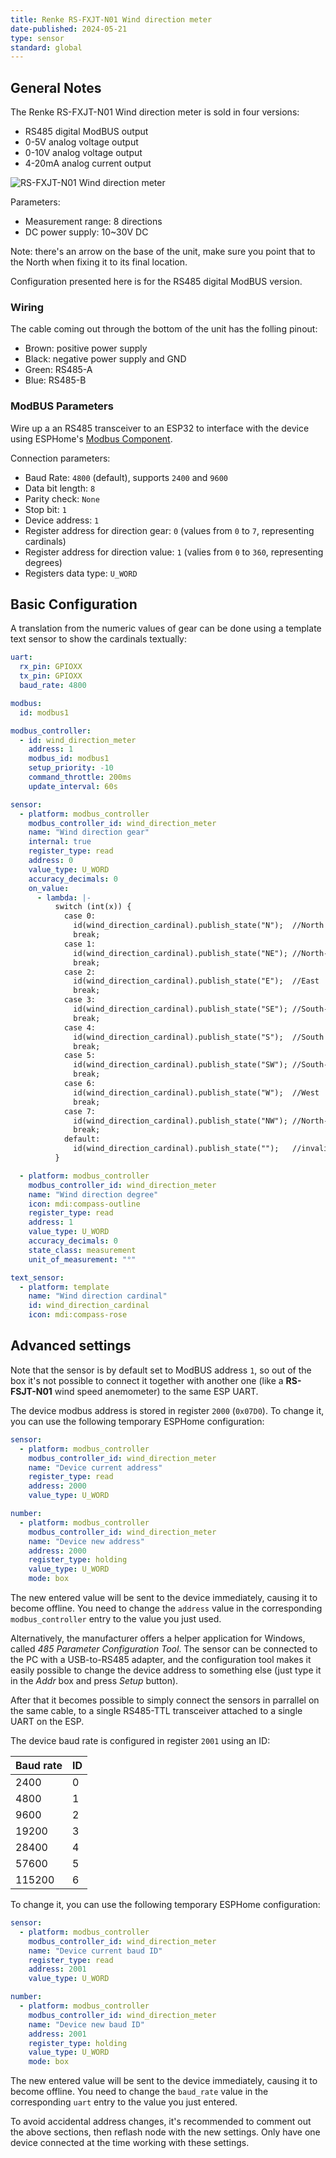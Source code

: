 ```yaml
---
title: Renke RS-FXJT-N01 Wind direction meter
date-published: 2024-05-21
type: sensor
standard: global
---
```


## General Notes

The Renke RS-FXJT-N01 Wind direction meter is sold in four versions:

- RS485 digital ModBUS output
- 0-5V analog voltage output
- 0-10V analog voltage output
- 4-20mA analog current output

![RS-FXJT-N01 Wind direction meter](./directionmeter.png "RS-FXJT-N01 Wind direction")

Parameters:

- Measurement range: 8 directions
- DC power supply: 10~30V DC

Note: there's an arrow on the base of the unit, make sure you point that to the North when fixing it to its final
location.

Configuration presented here is for the RS485 digital ModBUS version.

### Wiring

The cable coming out through the bottom of the unit has the folling pinout:

- Brown: positive power supply
- Black: negative power supply and GND
- Green: RS485-A
- Blue: RS485-B

### ModBUS Parameters

Wire up a an RS485 transceiver to an ESP32 to interface with the device using ESPHome's
[Modbus Component](https://esphome.io/components/modbus.html).

Connection parameters:

- Baud Rate: `4800` (default), supports `2400` and `9600`
- Data bit length: `8`
- Parity check: `None`
- Stop bit: `1`
- Device address: `1`
- Register address for direction gear: `0` (values from `0` to `7`, representing cardinals)
- Register address for direction value: `1` (valies from `0` to `360`, representing degrees)
- Registers data type: `U_WORD`

## Basic Configuration

A translation from the numeric values of gear can be done using a template text sensor to show the cardinals textually:

```yaml
uart:
  rx_pin: GPIOXX
  tx_pin: GPIOXX
  baud_rate: 4800

modbus:
  id: modbus1

modbus_controller:
  - id: wind_direction_meter
    address: 1
    modbus_id: modbus1
    setup_priority: -10
    command_throttle: 200ms
    update_interval: 60s

sensor:
  - platform: modbus_controller
    modbus_controller_id: wind_direction_meter
    name: "Wind direction gear"
    internal: true
    register_type: read
    address: 0
    value_type: U_WORD
    accuracy_decimals: 0
    on_value:
      - lambda: |-
          switch (int(x)) {
            case 0:
              id(wind_direction_cardinal).publish_state("N");  //North
              break;
            case 1:
              id(wind_direction_cardinal).publish_state("NE"); //North-East
              break;
            case 2:
              id(wind_direction_cardinal).publish_state("E");  //East
              break;
            case 3:
              id(wind_direction_cardinal).publish_state("SE"); //South-East
              break;
            case 4:
              id(wind_direction_cardinal).publish_state("S");  //South
              break;
            case 5:
              id(wind_direction_cardinal).publish_state("SW"); //South-West
              break;
            case 6:
              id(wind_direction_cardinal).publish_state("W");  //West
              break;
            case 7:
              id(wind_direction_cardinal).publish_state("NW"); //North-West
              break;
            default:
              id(wind_direction_cardinal).publish_state("");   //invalid
          }

  - platform: modbus_controller
    modbus_controller_id: wind_direction_meter
    name: "Wind direction degree"
    icon: mdi:compass-outline
    register_type: read
    address: 1
    value_type: U_WORD
    accuracy_decimals: 0
    state_class: measurement
    unit_of_measurement: "°"

text_sensor:
  - platform: template
    name: "Wind direction cardinal"
    id: wind_direction_cardinal
    icon: mdi:compass-rose
```

## Advanced settings

Note that the sensor is by default set to ModBUS address `1`, so out of the box it's not possible to connect it together
with another one (like a **RS-FSJT-N01** wind speed anemometer) to the same ESP UART.

The device modbus address is stored in register `2000` (`0x07D0`). To change it, you can use the following temporary
ESPHome configuration:

```yaml
sensor:
  - platform: modbus_controller
    modbus_controller_id: wind_direction_meter
    name: "Device current address"
    register_type: read
    address: 2000
    value_type: U_WORD

number:
  - platform: modbus_controller
    modbus_controller_id: wind_direction_meter
    name: "Device new address"
    address: 2000
    register_type: holding
    value_type: U_WORD
    mode: box
```

The new entered value will be sent to the device immediately, causing it to become offline. You need to change the
`address` value in the corresponding `modbus_controller` entry to the value you just used.

Alternatively, the manufacturer offers a helper application for Windows, called _485 Parameter Configuration Tool_. The
sensor can be connected to the PC with a USB-to-RS485 adapter, and the configuration tool makes it easily possible to
change the device address to something else (just type it in the _Addr_ box and press _Setup_ button).

After that it becomes possible to simply connect the sensors in parrallel on the same cable, to a single RS485-TTL
transceiver attached to a single UART on the ESP.

The device baud rate is configured in register `2001` using an ID:

| Baud rate | ID  |
| --------- | --- |
| 2400      | 0   |
| 4800      | 1   |
| 9600      | 2   |
| 19200     | 3   |
| 28400     | 4   |
| 57600     | 5   |
| 115200    | 6   |

To change it, you can use the following temporary ESPHome configuration:

```yaml
sensor:
  - platform: modbus_controller
    modbus_controller_id: wind_direction_meter
    name: "Device current baud ID"
    register_type: read
    address: 2001
    value_type: U_WORD

number:
  - platform: modbus_controller
    modbus_controller_id: wind_direction_meter
    name: "Device new baud ID"
    address: 2001
    register_type: holding
    value_type: U_WORD
    mode: box
```

The new entered value will be sent to the device immediately, causing it to become offline. You need to change the
`baud_rate` value in the corresponding `uart` entry to the value you just entered.

To avoid accidental address changes, it's recommended to comment out the above sections, then reflash node with the new
settings. Only have one device connected at the time working with these settings.
